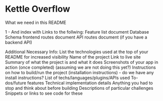 # Kettle Overflow

What we need in this README

1 - And index with Links to the follwing:
Feature list document
Database Schema 
frontend routes document
API routes document (if you have a backend API)

Additional Necessary Info:
List the technologies used at the top of your README for increased visibility
Name of the project
Link to live site
Summary of what the project is and what it does
Screenshots of your app in action (once completed) (assuming we are not doing this yet?)
Instructions on how to build/run the project (installation instructions) - do we have any install instructions?
List of techs/languages/plugins/APIs used
To-dos/future features
Technical implementation details
Anything you had to stop and think about before building
Descriptions of particular challenges
Snippets or links to see code for these

